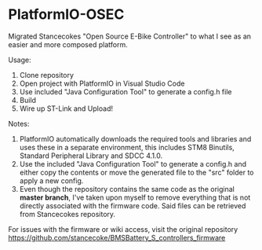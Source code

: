 # PlatformIO-OSEC
Migrated Stancecokes "Open Source E-Bike Controller" to what I see as an easier and more composed platform.

Usage:
1. Clone repository
2. Open project with PlatformIO in Visual Studio Code
3. Use included "Java Configuration Tool" to generate a config.h file
4. Build
5. Wire up ST-Link and Upload!


Notes:
1. PlatformIO automatically downloads the required tools and libraries and uses these in a separate environment,
this includes STM8 Binutils, Standard Peripheral Library and SDCC 4.1.0.
2. Use the included "Java Configuration Tool" to generate a config.h and either copy the contents or move the generated file to the "src" folder to apply a new config.
3. Even though the repository contains the same code as the original **master branch**, I've taken upon myself to remove everything that is not directly associated with the firmware code. Said files can be retrieved from Stancecokes repository.

For issues with the firmware or wiki access, visit the original repository  
https://github.com/stancecoke/BMSBattery_S_controllers_firmware
